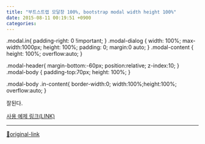 ```yaml
---
title: "부트스트랩 모달창 100%, bootstrap modal width height 100%"
date: 2015-08-11 00:19:51 +0900
categories: 
---
```

  

.modal.in{
padding-right: 0 !important;
}
.modal-dialog {
width: 100%;
max-width:1000px;
height: 100%;
padding: 0;
margin:0 auto;
}
.modal-content {
height: 100%;
overflow:auto;
}
  

.modal-header{
margin-bottom:-60px;
position:relative;
z-index:10;
}
.modal-body {
padding-top:70px;
height: 100%;
}
  

.modal-body .in-content{
border-width:0;
width:100%;height:100%;
overflow:auto;
}
  

잘된다.

[사용 예제 링크(LINK)](http://www.mins01.com/sdgn/unit.php#unit_41 "사용 예제 링크(LINK)")  
  






***
[🔗original-link](http://www.mins01.com/mh/tech/read/958)
